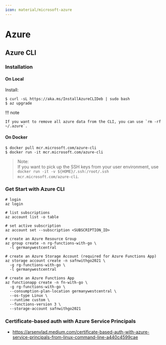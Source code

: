 ```yaml
---
icon: material/microsoft-azure
---
```


# Azure

## Azure CLI

### Installation

#### On Local

Install:

```console
$ curl -sL https://aka.ms/InstallAzureCLIDeb | sudo bash
$ az upgrade
```

!!! note

    If you want to remove all azure data from the CLI, you can use `rm -rf ~/.azure`.

#### On Docker

```shell
$ docker pull mcr.microsoft.com/azure-cli
$ docker run -it mcr.microsoft.com/azure-cli
```

> Note: \
> If you want to pick up the SSH keys from your user environment, use
> `docker run -it -v ${HOME}/.ssh:/root/.ssh mcr.microsoft.com/azure-cli`.

### Get Start with Azure CLI

```shell
# login
az login

# list subscriptions
az account list -o table

# set active subscription
az account set --subscription <SUBSCRIPTION_ID>

# create an Azure Resource Group
az group create -n rg-functions-with-go \
  -l germanywestcentral

# create an Azure Storage Account (required for Azure Functions App)
az storage account create -n safnwithgo2021 \
  -g rg-functions-with-go \
  -l germanywestcentral

# create an Azure Functions App
az functionapp create -n fn-with-go \
  -g rg-functions-with-go \
  --consumption-plan-location germanywestcentral \
  --os-type Linux \
  --runtime custom \
  --functions-version 3 \
  --storage-account safnwithgo2021
```

### Certificate-based auth with Azure Service Principals

- https://arsenvlad.medium.com/certificate-based-auth-with-azure-service-principals-from-linux-command-line-a440c4599cae
